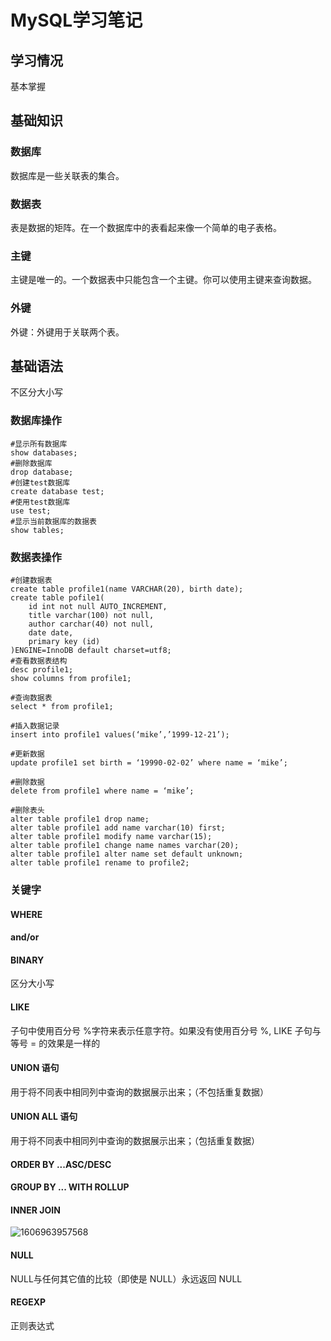 # MySQL学习笔记

## 学习情况

基本掌握

## 基础知识

### 数据库

数据库是一些关联表的集合。

### 数据表

表是数据的矩阵。在一个数据库中的表看起来像一个简单的电子表格。

### 主键

主键是唯一的。一个数据表中只能包含一个主键。你可以使用主键来查询数据。

### 外键

外键：外键用于关联两个表。

## 基础语法

不区分大小写

### 数据库操作

```mysql
#显示所有数据库
show databases;
#删除数据库
drop database; 
#创建test数据库
create database test;		
#使用test数据库
use test;		
#显示当前数据库的数据表
show tables;		
```

### 数据表操作

```mysql
#创建数据表
create table profile1(name VARCHAR(20), birth date);
create table pofile1(
	id int not null AUTO_INCREMENT,
    title varchar(100) not null,
    author carchar(40) not null,
    date date,
    primary key (id)
)ENGINE=InnoDB default charset=utf8;
#查看数据表结构
desc profile1;
show columns from profile1;
```

```mysql
#查询数据表
select * from profile1;
```

```mysql
#插入数据记录
insert into profile1 values(‘mike’,’1999-12-21’);	
```

```mysql
#更新数据
update profile1 set birth = ‘19990-02-02’ where name = ‘mike’; 
```

```mysql
#删除数据
delete from profile1 where name = ‘mike’;
```

```mysql
#删除表头
alter table profile1 drop name;	
alter table profile1 add name varchar(10) first;
alter table profile1 modify name varchar(15);
alter table profile1 change name names varchar(20);
alter table profile1 alter name set default unknown;
alter table profile1 rename to profile2;
```

### 关键字

#### WHERE

#### and/or

#### BINARY 

区分大小写

#### LIKE 

子句中使用百分号 %字符来表示任意字符。如果没有使用百分号 %, LIKE 子句与等号 = 的效果是一样的

#### UNION 语句

用于将不同表中相同列中查询的数据展示出来；（不包括重复数据）

#### UNION ALL 语句

用于将不同表中相同列中查询的数据展示出来；（包括重复数据）

#### ORDER BY ...ASC/DESC

#### GROUP BY ... WITH ROLLUP

#### INNER JOIN

![1606963957568](C:\Users\dong\AppData\Local\Temp\1606963957568.png)

#### NULL 

NULL与任何其它值的比较（即使是 NULL）永远返回 NULL

#### REGEXP 

正则表达式

